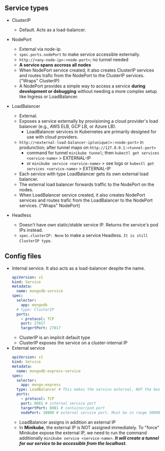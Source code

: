 ## Service types

- ClusterIP
  - Default. Acts as a load-balancer.

- NodePort
  - External via node-ip.
  - `spec.ports.nodePort` to make service accessible externally.
  - `http://<any-node-ip>:<node-port>`; no tunnel needed
  - **A service spans accross all nodes**
  - When NodePort service created, it also creates ClusterIP services and routes trafic from the NodePort to the ClusterIP services. ("Wraps" ClusterIP)
  - A NodePort provides a simple way to access a service **during development or debugging** without needing a more complex setup like Ingress or LoadBalancer.

- LoadBalancer
  - External.
  - Exposes a service externally by provisioning a cloud provider's load balancer (e.g., AWS ELB, GCP LB, or Azure LB).
    - LoadBalancer services in Kubernetes are primarily designed for use with cloud providers.
  - `http://<external-load-balancer-ip(unique)>:<node-port>` in produnction; after tunnel maps on `http://127.0.0.1:<tunnel-port>`
    - command for tunnel `minikube tunnel`; then `kubectl get services <service-name>` > EXTERNAL-IP
    - or `minikube service <service-name>` > see logs or `kubectl get services <service-name>` > EXTERNAL-IP
  - Each service with type LoadBalancer gets its own external load balancer.
  - The external load balancer forwards traffic to the NodePort on the nodes.
  - When LoadBalancer service created, it also creates NodePort services and routes trafic from the LoadBalancer to the NodePort services.  ("Wraps" NodePort)

- Headless
  - Doesn't have own static/stable service IP. Returns the service's pod IPs instead.
  - `spec.clusterIP: None` to make a service Headless. `It is still ClusterIP type`.

## Config files

- Internal service. It also acts as a load-balancer despite the name.
  ```yaml
  apiVersion: v1
  kind: Service
  metadata:
    name: mongodb-service
  spec:
    selector:
      app: mongodb
    # type: ClusterIP
    ports:
      - protocol: TCP
      port: 27017
      targertPort: 27017
  ```
  - ClusterIP is an implicit default type
  - ClusterIP exposes the service on a cluster-internal IP
- External service
  ```yaml
  apiVersion: v1
  kind: Service
  metadata:
    name: mongodb-express-service
  spec:
    selector:
      app: mongo-express
    type: LoadBalancer # This makes the service external, NOT the best type name
    ports:
      - protocol: TCP
      port: 8081 # internal service port
      targertPort: 8081 # container/pod port 
      nodePort: 30000 # external service port. Must be in range 30000-32767
  ```
  - LoadBalancer assigns in addition an external IP
  - In **Minikube**, the external IP is NOT assigned immediately. To "force" Minikube expose the external IP, we need to run the command additionally `minikube service <service-name>`. ***It will create a tunnel for our service to be accessible from the localhost.***
